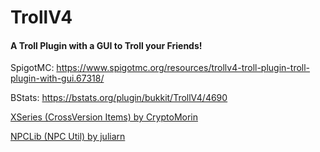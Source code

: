 # TrollV4

#### A Troll Plugin with a GUI to Troll your Friends!

SpigotMC: https://www.spigotmc.org/resources/trollv4-troll-plugin-troll-plugin-with-gui.67318/

BStats: https://bstats.org/plugin/bukkit/TrollV4/4690

[XSeries (CrossVersion Items) by CryptoMorin](https://github.com/CryptoMorin/XSeries)

[NPCLib (NPC Util) by juliarn](https://github.com/juliarn/NPC-Lib)

